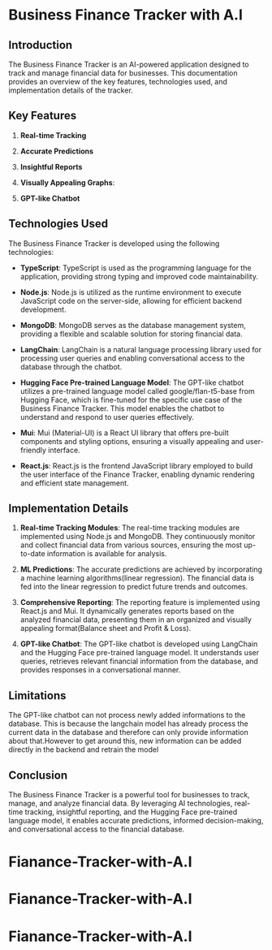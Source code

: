 # Business Finance Tracker with A.I

## Introduction

The Business Finance Tracker is an AI-powered application designed to track and manage financial data for businesses. This documentation provides an overview of the key features, technologies used, and implementation details of the tracker.

## Key Features

1. **Real-time Tracking**

2. **Accurate Predictions**

3. **Insightful Reports**

4. **Visually Appealing Graphs**:

5. **GPT-like Chatbot**

## Technologies Used

The Business Finance Tracker is developed using the following technologies:

- **TypeScript**: TypeScript is used as the programming language for the application, providing strong typing and improved code maintainability.

- **Node.js**: Node.js is utilized as the runtime environment to execute JavaScript code on the server-side, allowing for efficient backend development.

- **MongoDB**: MongoDB serves as the database management system, providing a flexible and scalable solution for storing financial data.

- **LangChain**: LangChain is a natural language processing library used for processing user queries and enabling conversational access to the database through the chatbot.

- **Hugging Face Pre-trained Language Model**: The GPT-like chatbot utilizes a pre-trained language model called google/flan-t5-base from Hugging Face, which is fine-tuned for the specific use case of the Business Finance Tracker. This model enables the chatbot to understand and respond to user queries effectively.

- **Mui**: Mui (Material-UI) is a React UI library that offers pre-built components and styling options, ensuring a visually appealing and user-friendly interface.

- **React.js**: React.js is the frontend JavaScript library employed to build the user interface of the Finance Tracker, enabling dynamic rendering and efficient state management.

## Implementation Details

1. **Real-time Tracking Modules**: The real-time tracking modules are implemented using Node.js and MongoDB. They continuously monitor and collect financial data from various sources, ensuring the most up-to-date information is available for analysis.

2. **ML Predictions**: The accurate predictions are achieved by incorporating a machine learning algorithms(linear regression). The financial data is fed into the linear regression to predict future trends and outcomes.

3. **Comprehensive Reporting**: The reporting feature is implemented using React.js and Mui. It dynamically generates reports based on the analyzed financial data, presenting them in an organized and visually appealing format(Balance sheet and Profit & Loss).

4. **GPT-like Chatbot**: The GPT-like chatbot is developed using LangChain and the Hugging Face pre-trained language model. It understands user queries, retrieves relevant financial information from the database, and provides responses in a conversational manner.


## Limitations

  The GPT-like chatbot can not process newly added informations to the database. This is because the langchain model has already process the current data in the database and therefore can only provide information about that.However to get around this, new information can be added directly in the backend and retrain the model


## Conclusion

The Business Finance Tracker is a powerful tool for businesses to track, manage, and analyze financial data. By leveraging AI technologies, real-time tracking, insightful reporting, and the Hugging Face pre-trained language model, it enables accurate predictions, informed decision-making, and conversational access to the financial database.
# Fianance-Tracker-with-A.I
# Fianance-Tracker-with-A.I
# Fianance-Tracker-with-A.I

